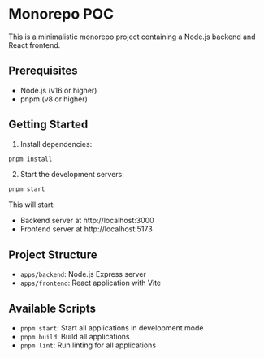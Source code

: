 # Monorepo POC

This is a minimalistic monorepo project containing a Node.js backend and React frontend.

## Prerequisites

- Node.js (v16 or higher)
- pnpm (v8 or higher)

## Getting Started

1. Install dependencies:
```bash
pnpm install
```

2. Start the development servers:
```bash
pnpm start
```

This will start:
- Backend server at http://localhost:3000
- Frontend server at http://localhost:5173

## Project Structure

- `apps/backend`: Node.js Express server
- `apps/frontend`: React application with Vite

## Available Scripts

- `pnpm start`: Start all applications in development mode
- `pnpm build`: Build all applications
- `pnpm lint`: Run linting for all applications 